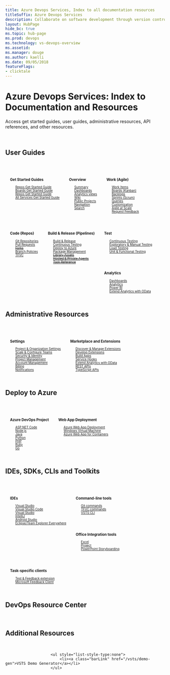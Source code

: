```yaml
---
title: Azure Devops Services, Index to all documentation resources 
titleSuffix: Azure Devops Services
description: Collaborate on software development through version control, work tracking, and continuous integration and delivery with Azure Devops services 
layout: HubPage 
hide_bc: true
ms.topic: hub-page
ms.prod: devops 
ms.technology: vs-devops-overview 
ms.assetid:  
ms.manager: douge 
ms.author: kaelli 
ms.date: 09/05/2018
featureFlags:
- clicktale 
---
```




<div id="main" class="v2">
<div class="container">
<h1>Azure Devops Services: Index to Documentation and Resources</h1>
    <p>Access get started guides, user guides, administrative resources, API references, and other resources.</p><br/>
<h2 id="user-guides">User Guides</h2><br/>
<div class="group" style="float:left;margin:15px;font-size:70%">
                        <h3>Get Started Guides</h3>
                        <ul style="list-style-type:none">
                            <li><a class="barLink" href="/vsts/repos/get-started/index">Repos Get Started Guide</a></li>
                            <li><a class="barLink" href="/vsts/work/get-started/index">Boards Get Started Guide</a></li>
                            <li><a class="barLink" href="/vsts/pipelines/get-started/index">Repos Get Started Guide</a></li>
                            <li><a class="barLink" href="/vsts/user-guide/index">All Services Get Started Guide</a></li>
                        </ul>
       </div>
       <div class="group" style="float:left;margin:15px;font-size:70%">
                        <h3>Overview</h3>
                        <ul style="list-style-type:none">
                            <li><a class="barLink" href="/vsts/project/project-vision-status">Summary</a></li>
                            <li><a class="barLink" href="/vsts/report/dashboards/index">Dashboards</a></li>
                            <li><a class="barLink" href="/vsts/report/analytics/what-are-analytics-views">Analytics views</a></li>
                            <li><a class="barLink" href="/vsts/project/wiki/index">Wiki</a></li>
                            <li><a class="barLink" href="/vsts/organizations/public/index">Public Projects</a></li> 
                            <li><a class="barLink" href="/vsts/project/navigation/preview-features">Navigation</a></li> 
                            <li><a class="barLink" href="/vsts/project/search/index">Search</a></li>
                        </ul>
       </div>
       <div class="group" style="float:left;margin:15px;font-size:70%">
                        <h3>Work (Agile)</h3>
                        <ul style="list-style-type:none">
                          <li><a class="barLink" href="/vsts/work/work-items/index">Work Items</a></li>
                            <li><a class="barLink" href="/vsts/work/kanban/index">Boards (Kanban)</a></li>
                            <li><a class="barLink" href="/vsts/work/backlogs/index">Backlogs</a></li>
                            <li><a class="barLink" href="/vsts/work/scrum/index">Sprints (Scrum)</a></li>
                            <li><a class="barLink" href="/vsts/work/track/index">Queries</a></li>
                            <li><a class="barLink" href="/vsts/organizations/settings/work/inheritance-process-model">Customization</a></li>
                            <li><a class="barLink" href="/vsts/work/scale/index">Agile at Scale</a></li>
                            <li><a class="barLink" href="/vsts/project/feedback/index">Request Feedback</a></li>
                        </ul>
       </div>
       <div class="group" style="float:left;margin:15px;font-size:70%">
                        <h3>Code (Repos)</h3>
                        <ul style="list-style-type:none">
                            <li><a class="barLink" href="/vsts/git/index">Git Repositories</a></li>
                            <li><a class="barLink" href="/vsts/git/tutorial/pullrequest">Pull Requests</a></li>
                            <li><a class="barLink" href="/vsts/git/concepts/forks"><del>Forks</del></a></li>
                            <li><a class="barLink" href="/vsts/git/branch-policies">Branch Policies</a></li>
                            <li><a class="barLink" href="/vsts/tfvc/index">TFVC</a></li>
                        </ul>
       </div>
       <div class="group" style="float:left;margin:15px;font-size:70%">
                        <h3>Build & Release (Pipelines)</h3>
                        <ul style="list-style-type:none">
                            <li><a class="barLink" href="/vsts/pipelines/index">Build &amp; Release</a></li>
                            <li><a class="barLink" href="/vsts/pipelines/index">Continuous Testing</a></li>
                            <li><a class="barLink" href="/vsts/deploy-azure/index">Deploy to Azure</a></li>
                            <li><a class="barLink" href="/vsts/package/index">Package Management</a></li>
                            <li><a class="barLink" href="/vsts/pipelines/library/index"><del>Library Assets</del></a></li>
                            <li><a class="barLink" href="/vsts/pipelines/agents/agents"><del>Hosted &amp; Private Agents</del></a></li>
                            <li><a class="barLink" href="/vsts/pipelines/tasks"><del>Task Reference</del></a></li>
                        </ul>
       </div>
       <div class="group" style="float:left;margin:15px;font-size:70%">
                        <h3>Test</h3>
                        <ul style="list-style-type:none">
                            <li><a class="barLink" href="/vsts/pipelines/index">Continuous Testing</a></li>
                            <li><a class="barLink" href="/vsts/test/index">Exploratory & Manual Testing</a></li>
                            <li><a class="barLink" href="/vsts/test/load-test/index">Load Testing</a></li>
                            <li><a class="barLink" href="/visualstudio/test/unit-test-your-code">Unit & Functional Testing</a></li>
                        </ul>
       </div>
       <div class="group" style="float:left;margin:15px;font-size:70%">
                        <h3>Analytics</h3>
                        <ul style="list-style-type:none">
                            <li><a class="barLink" href="/vsts/report/dashboards/index">Dashboards</a></li>
                            <li><a class="barLink" href="/vsts/report/analytics/index">Analytics</a></li>
                            <li><a class="barLink" href="/vsts/report/powerbi/index">Power BI</a></li>
                            <li><a class="barLink" href="/vsts/report/extend-analytics/index">Extend Analytics with OData</a></li>
                        </ul>
       </div>
<div style="clear:left;font-size:100%">
</div>
<h2 id="admin">Administrative Resources</h2><br/>
<div class="group" style="float:left;margin:15px;font-size:70%">
                        <h3>Settings</h3>
                        <ul style="list-style-type:none">
                            <li><a class="barLink" href="/vsts/organizations/settings/index">Project &amp; Organization Settings</a></li>
                            <li><a class="barLink" href="/vsts/organizations/settings/about-teams-and-settings">Scale &amp; Configure Teams</a></li>
                            <li><a class="barLink" href="/vsts/organizations/security/index">Security &amp; Identity</a></li>
                            <li><a class="barLink" href="/vsts/organizations/settings/index">Project Management</a></li> 
                            <li><a class="barLink" href="/vsts/organizations/accounts/index">Account Management</a></li>
                            <li><a class="barLink" href="/vsts/billing/index">Billing</a></li>
                            <li><a class="barLink" href="/vsts/notifications/index">Notifications</a></li>
                        </ul>
       </div>
       <div class="group" style="float:left;margin:15px;font-size:70%">
                        <h3>Marketplace and Extensions</h3>
                        <ul style="list-style-type:none">
                            <li><a class="barLink" href="/vsts/marketplace/overview">Discover & Manage Extensions</a></li>
                            <li><a class="barLink" href="/vsts/extend/index">Develop Extensions</a></li>
                            <li><a class="barLink" href="/vsts/integrate/index">Build Apps</a></li>
                            <li><a class="barLink" href="/vsts/service-hooks/index">Service Hooks</a></li>
                            <li><a class="barLink" href="/vsts/report/extend-analytics/index">Extend Analytics with OData</a></li>
                            <li><a class="barLink" href="https://docs.microsoft.com/en-us/rest/api/vsts/">REST APIs</a></li>
                            <li><a class="barLink" href="https://www.visualstudio.com/docs/integrate/extensions/reference/client/core-sdk">TypeScript APIs</a></li>
                        </ul>
       </div>
<div style="clear:left;font-size:100%">
</div>
<h2 id="deploy">Deploy to Azure</h2><br/>
<div class="group" style="float:left;margin:15px;font-size:70%">
                        <h3>Azure DevOps Project</h3>
                        <ul style="list-style-type:none">
                            <li><a class="barLink" href="/azure/devops-project/azure-devops-project-aspnet-core">ASP.NET Code</a></li>
                            <li><a class="barLink" href="/azure/devops-project/azure-devops-project-nodejs">Node.js</a></li>
                            <li><a class="barLink" href="/azure/devops-project/azure-devops-project-java">Java</a></li>
                            <li><a class="barLink" href="/azure/devops-project/azure-devops-project-python">Python</a></li> 
                            <li><a class="barLink" href="/azure/devops-project/azure-devops-project-php">PHP</a></li>
                            <li><a class="barLink" href="/azure/devops-project/azure-devops-project-ruby">Ruby</a></li>
                            <li><a class="barLink" href="/azure/devops-project/azure-devops-project-go">Go</a></li> 
                        </ul>
       </div>
       <div class="group" style="float:left;margin:15px;font-size:70%">
                        <h3>Web App Deployment</h3>
                        <ul style="list-style-type:none">
                            <li><a class="barLink" href="/vsts/pipelines/targets/webapp">Azure Web App Deployment</a></li>
                            <li><a class="barLink" href="/vsts/pipelines/apps/cd/deploy-webdeploy-iis-deploygroups">Windows Virtual Machine</a></li>
                            <li><a class="barLink" href="/vsts/pipelines/apps/cd/deploy-docker-webapp">Azure Web App for Containers</a></li>
                        </ul>
       </div>
<div style="clear:left;font-size:100%">
</div>
<h2 id="sdks">IDEs, SDKs, CLIs and Toolkits</h2><br/>
<div class="group" style="float:left;margin:15px;font-size:70%">
                        <h3>IDEs</h3>
                        <ul style="list-style-type:none">
                            <li><a class="barLink" href="/visualstudio">Visual Studio</a></li>
                            <li><a class="barLink" href="/vsts/java/vscode-extension">Visual Studio Code</a></li>
                            <li><a class="barLink" href="/vsts/java/index">Visual Studio</a></li>
                            <li><a class="barLink" href="/vsts/java/download-intellij-plug-in">IntelliJ</a></li>
                            <li><a class="barLink" href="/vsts/java/download-android-studio-plug-in">Android Studio</a></li>
                            <li><a class="barLink" href="/vsts/java/download-eclipse-plug-in">Eclipse/Team Explorer Everywhere</a></li>
                        </ul>
       </div>
       <div class="group" style="float:left;margin:15px;font-size:70%">
                        <h3>Command-line tools</h3>
                        <ul style="list-style-type:none">
                            <li><a class="barLink" href="/vsts/git/command-prompt">Git commands</a></li>
                            <li><a class="barLink" href="/vsts/tfvc/use-team-foundation-version-control-commands">TFVC commands</a></li>
                            <li><a class="barLink" href="/cli/vsts/overview">VSTS CLI</a></li>
                        </ul>
       </div>
       <div class="group" style="float:left;margin:15px;font-size:70%">
                        <h3>Office Integration tools</h3>
                        <ul style="list-style-type:none">
                            <li><a class="barLink" href="/vsts/work/backlogs/office/bulk-add-modify-work-items-excel">Excel</a></li>
                            <li><a class="barLink" href="/vsts/work/backlogs/office/create-your-backlog-tasks-using-project">Project</a></li>
                            <li><a class="barLink" href="/vsts/work/backlogs/office/storyboard-your-ideas-using-powerpoint">PowerPoint Storyboarding</a></li>
                        </ul>
       </div>
       <div class="group" style="float:left;margin:15px;font-size:70%">
                        <h3>Task-specific clients</h3>
                        <ul style="list-style-type:none">
                            <li><a class="barLink" href="/vsts/test/provide-stakeholder-feedback">Test & Feedback extension</a></li>
                            <li><a class="barLink" href="/vsts/project/feedback/give-feedback">Microsoft Feedback Client</a></li>
                        </ul>
       </div>
<div style="clear:left;font-size:100%">
</div>
<h2 id="additional">DevOps Resource Center</h2><br/>


<h2 id="additional">Additional Resources</h2><br/>

                        <ul style="list-style-type:none">
                            <li><a class="barLink" href="/vsts/demo-gen">VSTS Demo Generator</a></li>
                        </ul>